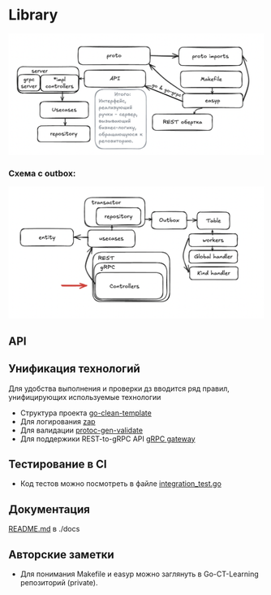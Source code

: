 # Library

![тест](docs/scheme/api.png)
### Схема с outbox:
![outbox](docs/scheme/outbox.png)

## API

## Унификация технологий
Для удобства выполнения и проверки дз вводится ряд правил, унифицирующих используемые технологии

* Структура проекта [go-clean-template](https://github.com/evrone/go-clean-template)
* Для логирования [zap](https://github.com/uber-go/zap)
* Для валидации [protoc-gen-validate](https://github.com/bufbuild/protoc-gen-validate)
* Для поддержики REST-to-gRPC API [gRPC gateway](https://grpc-ecosystem.github.io/grpc-gateway/)

## Тестирование в CI
* Код тестов можно посмотреть в файле [integration_test.go](./integration-test/integration_test.go)

## Документация
[README.md](./docs/README.md) в ./docs

## Авторские заметки
* Для понимания Makefile и easyp можно заглянуть в Go-CT-Learning репозиторий (private).